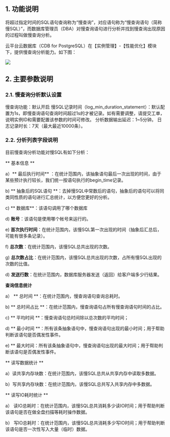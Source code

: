 ## 1. 功能说明

将超过指定时间的SQL语句查询称为“慢查询”，对应语句称为“慢查询语句（简称慢SQL）”，而数据库管理员（DBA）对慢查询语句进行分析并找到慢查询出现原因的过程叫做慢查询分析。

云平台云数据库（CDB for PostgreSQL）在【实例管理】-【性能优化】模块下，提供慢查询分析能力。如下图：

![](https://mc.qcloudimg.com/static/img/93c466363e23e8a4283ac4b9c5d88927/pgsql-slowlog.png)


## 2. 主要参数说明

### 2.1. 慢查询分析默认设置

慢查询功能：默认开启
慢SQL记录时间（log_min_duration_statement）：默认配置为1s，即慢查询语句查询时间超过1s的才被记录。如有需要调整，请提交工单，说明实例ID和需要配置该参数的时间可修改。
分析数据输出延迟：1~5分钟。
日志记录时长：7天（最大最近10000条）。

### 2.2. 分析列表字段说明

目前慢查询分析功能对慢SQL有如下分析：

** 基本信息 **

a）** 最后执行时间** ：在统计范围内，该抽象语句最后一次出现的时间，由于某些预计执行较长，我们统一按语句执行的begin_time记录。

b) ** 抽象后的SQL语句 **：去掉慢SQL中常数后的语句，抽象后的语句可以将同类同性质的语句进行汇总统计，以方便您更好的分析。

c) ** 数据库**：该语句调用了哪个数据库

d) **账号**：该语句是使用哪个帐号来运行的。

e) **首次执行时间**：在统计范围内，该慢SQL第一次出现的时间（抽象后汇总后，可能有很多条记录）。

f) **总次数**：在统计范围内，该慢SQL总共出现的次数。

g) **总次数占比**：在统计范围内，该慢SQL总共出现的次数，占所有慢SQL出现的次数的比值。

d) **发送行数**：在统计范围内，数据库服务器发送（返回）给客户端多少行结果。

**查询信息统计**

a） ** 总时间 **：在统计范围内，慢查询语句查询总耗时。

b)  ** 总时间占比 **：在统计范围内，慢查询语句占所有慢查询语句时间的占比。

c) ** 平均时间 **：慢查询语句总时间除以总次数的平均时间；

d)  ** 最小时间 **：所有该条抽象语句中，慢查询语句出现的最小时间；用于帮助判断该语句是否偶发性事件。

e)   ** 最大时间：所有该条抽象语句中，慢查询语句出现的最大时间；用于帮助判断该语句是否偶发性事件。

** 读写数据统计 **

a）读共享内存块数：在统计范围内，该慢SQL总共从共享内存中读取多数据。

b）写共享内存块数：在统计范围内，该慢SQL总共写入共享内存中多数据。


** 读写IO耗时统计 **

a） 读IO总耗时：在统计范围内，该慢SQL总共消耗多少读IO时间；用于帮助判断该语句是否在做全盘扫描等耗时操作数据。

b） 写IO总耗时：在统计范围内，该慢SQL总共消耗多少写IO时间；用于帮助判断该语句是否一次性写入大量（临时）数据。




